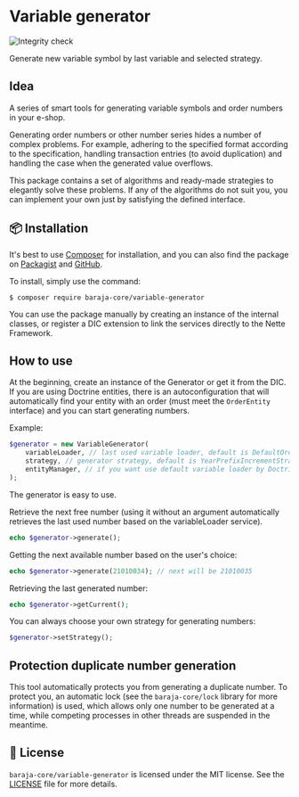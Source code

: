 Variable generator
======================

![Integrity check](https://github.com/baraja-core/variable-generator/workflows/Integrity%20check/badge.svg)

Generate new variable symbol by last variable and selected strategy.

Idea
----

A series of smart tools for generating variable symbols and order numbers in your e-shop.

Generating order numbers or other number series hides a number of complex problems. For example, adhering to the specified format according to the specification, handling transaction entries (to avoid duplication) and handling the case when the generated value overflows.

This package contains a set of algorithms and ready-made strategies to elegantly solve these problems. If any of the algorithms do not suit you, you can implement your own just by satisfying the defined interface.

📦 Installation
---------------

It's best to use [Composer](https://getcomposer.org) for installation, and you can also find the package on
[Packagist](https://packagist.org/packages/baraja-core/admin-bar) and
[GitHub](https://github.com/baraja-core/variable-generator).

To install, simply use the command:

```
$ composer require baraja-core/variable-generator
```

You can use the package manually by creating an instance of the internal classes, or register a DIC extension to link the services directly to the Nette Framework.

How to use
----------

At the beginning, create an instance of the Generator or get it from the DIC. If you are using Doctrine entities, there is an autoconfiguration that will automatically find your entity with an order (must meet the `OrderEntity` interface) and you can start generating numbers.

Example:

```php
$generator = new VariableGenerator(
	variableLoader, // last used variable loader, default is DefaultOrderVariableLoader
	strategy, // generator strategy, default is YearPrefixIncrementStrategy
	entityManager, // if you want use default variable loader by Doctrine entity
);
```

The generator is easy to use.

Retrieve the next free number (using it without an argument automatically retrieves the last used number based on the variableLoader service).

```php
echo $generator->generate();
```

Getting the next available number based on the user's choice:

```php
echo $generator->generate(21010034); // next will be 21010035
```

Retrieving the last generated number:

```php
echo $generator->getCurrent();
```

You can always choose your own strategy for generating numbers:

```php
$generator->setStrategy();
```

Protection duplicate number generation
--------------------------------------

This tool automatically protects you from generating a duplicate number. To protect you, an automatic lock (see the `baraja-core/lock` library for more information) is used, which allows only one number to be generated at a time, while competing processes in other threads are suspended in the meantime.

📄 License
-----------

`baraja-core/variable-generator` is licensed under the MIT license. See the [LICENSE](https://github.com/baraja-core/variable-generator/blob/master/LICENSE) file for more details.
